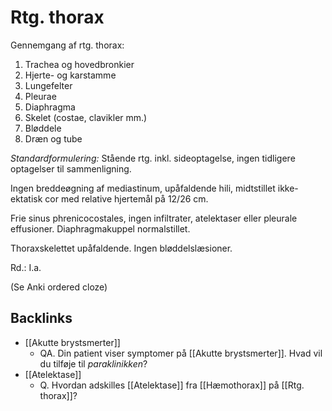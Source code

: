 # Rtg. thorax
Gennemgang af rtg. thorax:
1. Trachea og hovedbronkier
2. Hjerte- og karstamme
3. Lungefelter
4. Pleurae
5. Diaphragma
6. Skelet (costae, clavikler mm.)
7. Bløddele
8. Dræn og tube

*Standardformulering:*
Stående rtg. inkl. sideoptagelse, ingen tidligere optagelser til sammenligning.

Ingen breddeøgning af mediastinum, upåfaldende hili, midtstillet ikke-ektatisk cor med relative hjertemål på 12/26 cm. 

Frie sinus phrenicocostales, ingen infiltrater, atelektaser eller pleurale effusioner. Diaphragmakuppel normalstillet. 

Thoraxskelettet upåfaldende. Ingen bløddelslæsioner.

Rd.: I.a.


(Se Anki ordered cloze)

## Backlinks
* [[Akutte brystsmerter]]
	* QA. Din patient viser symptomer på [[Akutte brystsmerter]]. Hvad vil du tilføje til *paraklinikken*? 
* [[Atelektase]]
	* Q. Hvordan adskilles [[Atelektase]] fra [[Hæmothorax]] på [[Rtg. thorax]]?

<!-- {BearID:B586219D-BC6E-4687-BCA2-C94699FD44A9-86299-00013163D7CB529E} -->
